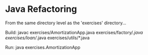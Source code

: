 Java Refactoring
====

From the same directory level as the 'exercises' directory...


Build: javac exercises/AmortizationApp.java exercises/factory/*.java exercises/loan/*.java exercises/utils/*.java

Run: java exercises.AmortizationApp
